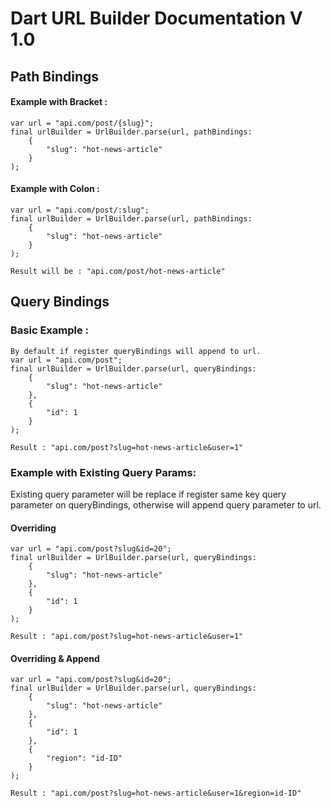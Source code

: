 # Dart URL Builder Documentation V 1.0

## Path Bindings
#### Example  with Bracket : 
    var url = "api.com/post/{slug}";
    final urlBuilder = UrlBuilder.parse(url, pathBindings: 
	    {
		    "slug": "hot-news-article"
	    }
    );

#### Example  with Colon  : 
    var url = "api.com/post/:slug";
    final urlBuilder = UrlBuilder.parse(url, pathBindings: 
	    {
		    "slug": "hot-news-article"
	    }
    );
    
    Result will be : "api.com/post/hot-news-article"

## Query Bindings
### Basic Example : 
	By default if register queryBindings will append to url.
    var url = "api.com/post";
    final urlBuilder = UrlBuilder.parse(url, queryBindings: 
	    {
		    "slug": "hot-news-article"
	    },
	    {
		    "id": 1
	    }
    );
    
    Result : "api.com/post?slug=hot-news-article&user=1"

### Example with  Existing Query Params: 
Existing query parameter will be replace if register same key query parameter on queryBindings, otherwise will append query parameter to url.
#### Overriding

    var url = "api.com/post?slug&id=20";
    final urlBuilder = UrlBuilder.parse(url, queryBindings: 
	    {
		    "slug": "hot-news-article"
	    },
	    {
		    "id": 1
	    }
    );
    
    Result : "api.com/post?slug=hot-news-article&user=1"

#### Overriding & Append
	
    var url = "api.com/post?slug&id=20";
    final urlBuilder = UrlBuilder.parse(url, queryBindings: 
	    {
		    "slug": "hot-news-article"
	    },
	    {
		    "id": 1
	    },
	    {
		    "region": "id-ID"
	    }
    );
    
    Result : "api.com/post?slug=hot-news-article&user=1&region=id-ID"
